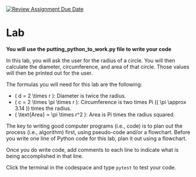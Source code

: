 [![Review Assignment Due Date](https://classroom.github.com/assets/deadline-readme-button-22041afd0340ce965d47ae6ef1cefeee28c7c493a6346c4f15d667ab976d596c.svg)](https://classroom.github.com/a/eO7C_sHg)
# Lab

**You will use the putting_python_to_work.py file to write your code**

In this lab, you will ask the user for the radius of a circle. You will then calculate the diameter, circumference, and area of that circle. Those values will then be printed out for the user.

The formulas you will need for this lab are the following:

- \( d = 2 \times r \): Diameter is twice the radius.
- \( c = 2 \times \pi \times r \): Circumference is two times Pi (\( \pi \approx 3.14 \)) times the radius.
- \( \text{Area} = \pi \times r^2 \): Area is Pi times the radius squared.

The key to writing good computer programs (i.e., code) is to plan out the process (i.e., algorithm) first, using pseudo-code and/or a flowchart. Before you write one line of Python code for this lab, plan it out using a flowchart.

Once you do write code, add comments to each line to indicate what is being accomplished in that line.

Click the terminal in the codespace and type `pytest` to test your code.
